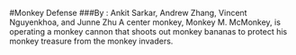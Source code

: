 #Monkey Defense
###By : Ankit Sarkar, Andrew Zhang, Vincent Nguyenkhoa, and Junne Zhu
A center monkey, Monkey M. McMonkey, is operating a monkey cannon that shoots out monkey bananas to protect his monkey treasure from the monkey invaders.

